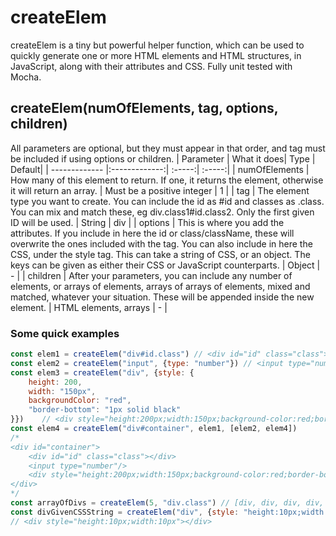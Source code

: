# createElem
createElem is a tiny but powerful helper function, which can be used to quickly generate one or more HTML elements and HTML structures, in JavaScript, along with their attributes and CSS. Fully unit tested with Mocha.

##  createElem(numOfElements, tag, options, children)
All parameters are optional, but they must appear in that order, and tag must be included if using options or children.
| Parameter | What it does| Type | Default|
| ------------- |:-------------:| :-----:| :-----:| 
| numOfElements | How many of this element to return. If one, it returns the element, otherwise it will return an array. | Must be a positive integer | 1 |
| tag | The element type you want to create. You can include the id as #id and classes as .class. You can mix and match these, eg div.class1#id.class2. Only the first given ID will be used. | String | div |
| options | This is where you add the attributes. If you include in here the id or class/className, these will overwrite the ones included with the tag. You can also include in here the CSS, under the style tag. This can take a string of CSS, or an object. The keys can be given as either their CSS or JavaScript counterparts. | Object | - |
| children | After your parameters, you can include any number of elements, or arrays of elements, arrays of arrays of elements, mixed and matched, whatever your situation. These will be appended inside the new element. | HTML elements, arrays | - |


### Some quick examples

```javascript
const elem1 = createElem("div#id.class") // <div id="id" class="class"></div>
const elem2 = createElem("input", {type: "number"}) // <input type="number"/>
const elem3 = createElem("div", {style: {
    height: 200,
    width: "150px",
    backgroundColor: "red",
    "border-bottom": "1px solid black"
}})    // <div style="height:200px;width:150px;background-color:red;border-bottom:1px solid black"></div>
const elem4 = createElem("div#container", elem1, [elem2, elem4])
/*
<div id="container">
    <div id="id" class="class"></div>
    <input type="number"/>
    <div style="height:200px;width:150px;background-color:red;border-bottom:1px solid black"></div>
</div>
*/
const arrayOfDivs = createElem(5, "div.class") // [div, div, div, div, div]
const divGivenCSSString = createElem("div", {style: "height:10px;width:10px"}) 
// <div style="height:10px;width:10px"></div>
```
